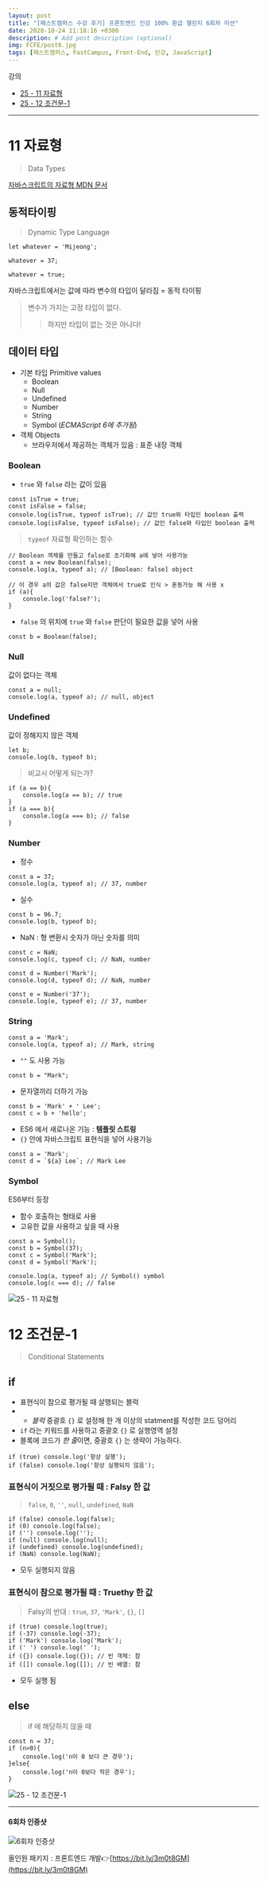 ```yaml
---
layout: post
title: "[패스트캠퍼스 수강 후기] 프론트엔드 인강 100% 환급 챌린지 6회차 미션"
date: 2020-10-24 11:18:16 +0300
description: # Add post description (optional)
img: FCFE/post6.jpg
tags: [패스트캠퍼스, FastCampus, Front-End, 인강, JavaScript]
---
```


강의
- [25 - 11 자료형](#11-자료형)
- [25 - 12 조건문-1](#12-조건문-1)

*****

# 11 자료형
> Data Types

[자바스크립트의 자료형 MDN 문서](https://developer.mozilla.org/ko/docs/Web/JavaScript/Data_structures)
   

## 동적타이핑
> Dynamic Type Language

```
let whatever = 'Mijeong';

whatever = 37;

whatever = true;
```

자바스크립트에서는 값에 따라 변수의 타입이 달라짐 = 동적 타이핑
> 변수가 가지는 고정 타입이 없다.
>   > 하지만 타입이 없는 것은 아니다!

   
## 데이터 타입
- 기본 타입 Primitive values
    - Boolean
    - Null
    - Undefined
    - Number
    - String
    - Symbol (*ECMAScript 6에 추가됨*)
- 객체 Objects
    - 브라우저에서 제공하는 객체가 있음 : 표준 내장 객체

      
### Boolean
- `true` 와 `false` 라는 값이 있음

```
const isTrue = true;
const isFalse = false;
console.log(isTrue, typeof isTrue); // 값인 true와 타입인 boolean 출력
console.log(isFalse, typeof isFalse); // 값인 false와 타입인 boolean 출력
```
> `typeof` 자료형 확인하는 함수

```
// Boolean 객체를 만들고 false로 초기화해 a에 넣어 사용가능
const a = new Boolean(false);
console.log(a, typeof a); // [Boolean: false] object

// 이 경우 a의 값은 false지만 객체여서 true로 인식 > 혼동가능 해 사용 x
if (a){
    console.log('false?');
}
```
- `false` 의 위치에 `true` 와 `false` 판단이 필요한 값을 넣어 사용

```
const b = Boolean(false);
```
   

### Null
값이 없다는 객체
```
const a = null;
console.log(a, typeof a); // null, object
```
   
### Undefined
값이 정해지지 않은 객체
```
let b;
console.log(b, typeof b);
```

> 비교시 어떻게 되는가?

```
if (a == b){
    console.log(a == b); // true 
}
if (a === b){
    console.log(a === b); // false
}
```
   
### Number
- 정수 
```
const a = 37;
console.log(a, typeof a); // 37, number
```

- 실수
```
const b = 96.7;
console.log(b, typeof b);
```

- NaN : 형 변환시 숫자가 아닌 숫자를 의미
```
const c = NaN;
console.log(c, typeof c); // NaN, number
```

```
const d = Number('Mark');
console.log(d, typeof d); // NaN, number

const e = Number('37');
console.log(e, typeof e); // 37, number
```

   
### String

```
const a = 'Mark';
console.log(a, typeof a); // Mark, string
```
- `""` 도 사용 가능
```
const b = "Mark";
```
- 문자열끼리 더하기 가능
```
const b = 'Mark' + ' Lee';
const c = b + 'hello';
```
   
- ES6 에서 새로나온 기능 : **템플릿 스트링**
- `{}` 안에 자바스크립트 표현식을 넣어 사용가능
```
const a = 'Mark';
const d = `${a} Lee`; // Mark Lee
```

   
### Symbol
ES6부터 등장

- 함수 호출하는 형태로 사용
- 고유한 값을 사용하고 싶을 때 사용

```
const a = Symbol();
const b = Symbol(37);
const c = Symbol('Mark');
const d = Symbol('Mark');

console.log(a, typeof a); // Symbol() symbol
console.log(c === d); // false
```



![25 - 11 자료형]({{site.baseurl}}/assets/img/FCFE/post6-1.png)
   
   
   
# 12 조건문-1
> Conditional Statements

## if

- 표현식이 참으로 평가될 때 살행되는 블럭
- - *블럭* 중괄호 `{}` 로 설정해 한 개 이상의 statment를 작성한 코드 덩어리
- `if` 라는 키워드를 사용하고 중괄호 `{}` 로 실행영역 설정
- 블록에 코드가 *한 줄*이면, 중괄호 `{}` 는 생략이 가능하다.

```
if (true) console.log('항상 실행');
if (false) console.log('항상 실행되지 않음');
```

  
### 표현식이 거짓으로 평가될 때 : Falsy 한 값
> `false`, `0`, `''`, `null`, `undefined`, `NaN`

```
if (false) console.log(false);
if (0) console.log(false);
if ('') console.log('');
if (null) console.log(null);
if (undefined) console.log(undefined);
if (NaN) console.log(NaN);
```
- 모두 실행되지 않음

   
### 표현식이 참으로 평가될 때 : Truethy 한 값
> Falsy의 반대 : `true`, `37`, `'Mark'`, `{}`, `[]`

```
if (true) console.log(true); 
if (-37) console.log(-37); 
if ('Mark') console.log('Mark');
if (' ') console.log(' ');
if ({}) console.log({}); // 빈 객체: 참
if ([]) console.log([]); // 빈 배열: 참
```
- 모두 실행 됨

   
## else
> if 에 해당하지 않을 때

```
const n = 37;
if (n>0){
    console.log('n이 0 보다 큰 경우');
}else{
    console.log('n이 0보다 작은 경우');
}
```




![25 - 12 조건문-1]({{site.baseurl}}/assets/img/FCFE/post6-2.png)
   
   
   
*****

#### 6회차 인증샷
![6회차 인증샷]({{site.baseurl}}/assets/img/FCFE/post6.jpg)


올인원 패키지 : 프론트엔드 개발👉[https://bit.ly/3m0t8GM](https://bit.ly/3m0t8GM)